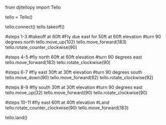 from djitellopy import Tello


tello = Tello()

tello.connect()
tello.takeoff()

#steps 1-3
#takeoff at 60ft
#Fly due east for 50ft at 60ft elevation 
#turn 90 degrees north
tello.move_up(102)
tello.move_forward(183)
tello.rotate_counter_clockwise(90)

#steps 4-5
#fly north 60ft at 60ft elevation
#turn 90 degrees east
tello.move_forward(183)
tello.rotate_clockwise(90)


#steps 6-7
#fly east 30ft at 30ft elevation
#turn 90 degrees south
tello.move_down(90)
tello.move_forward(92)
tello.rotate_clockwise(92)

#steps 8-9
#fly south 30ft at 30ft elevation
#turn 90 degrees east
tello.move_up(32)
tello.move_forward(90)
tello.rotate_clockwise(90)


#steps 10-11
#fly east 60ft at 40ft elevation
#Land 
tello.rotate_counter_clockwise(90)
tello.move_forward(183)

tello.land()
